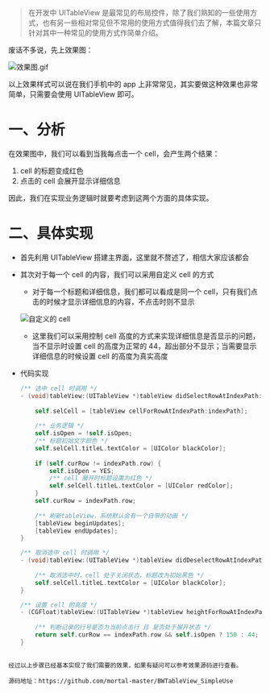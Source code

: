 > 在开发中 UITableView  是最常见的布局控件，除了我们熟知的一些使用方式，也有另一些相对常见但不常用的使用方式值得我们去了解，本篇文章只针对其中一种常见的使用方式作简单介绍。

废话不多说，先上效果图：

![效果图.gif](http://upload-images.jianshu.io/upload_images/2997426-f7ef2d4ff53cb739.gif?imageMogr2/auto-orient/strip)

以上效果样式可以说在我们手机中的 app 上非常常见，其实要做这种效果也非常简单，只需要会使用 UITableView 即可。

# 一、分析

在效果图中，我们可以看到当我每点击一个 cell，会产生两个结果：

1. cell 的标题变成红色
2. 点击的 cell 会展开显示详细信息

因此，我们在实现业务逻辑时就要考虑到这两个方面的具体实现。

# 二、具体实现

- 首先利用 UITableView 搭建主界面，这里就不赘述了，相信大家应该都会

- 其次对于每一个 cell 的内容，我们可以采用自定义 cell 的方式

  -  对于每一个标题和详细信息，我们都可以看成是同一个 cell，只有我们点击的时候才显示详细信息的内容，不点击时则不显示

  ![自定义的 cell](http://upload-images.jianshu.io/upload_images/2997426-054a323864b38c9b.png?imageMogr2/auto-orient/strip%7CimageView2/2/w/1240)

  - 这里我们可以采用控制 cell 高度的方式来实现详细信息是否显示的问题，当不显示时设置 cell 的高度为正常的 44，超出部分不显示；当需要显示详细信息的时候设置 cell 的高度为真实高度

- 代码实现

  ```objective-c
  /** 选中 cell 时调用 */
  - (void)tableView:(UITableView *)tableView didSelectRowAtIndexPath:(NSIndexPath *)indexPath {
      
      self.selCell = [tableView cellForRowAtIndexPath:indexPath];
      
      /** 业务逻辑 */
      self.isOpen = !self.isOpen;
      /** 标题初始文字颜色 */
      self.selCell.titleL.textColor = [UIColor blackColor];
      
      if (self.curRow != indexPath.row) {
          self.isOpen = YES;
          /** cell 展开时标题设置为红色 */
          self.selCell.titleL.textColor = [UIColor redColor];
      }
      self.curRow = indexPath.row;
      
      /** 刷新tableView，系统默认会有一个自带的动画 */
      [tableView beginUpdates];
      [tableView endUpdates];
  }

  /** 取消选中 cell 时调用 */
  - (void)tableView:(UITableView *)tableView didDeselectRowAtIndexPath:(NSIndexPath *)indexPath {
      
      /** 取消选中时，cell 处于关闭状态，标题改为初始黑色 */
      self.selCell.titleL.textColor = [UIColor blackColor];
  }

  /** 设置 cell 的高度 */
  - (CGFloat)tableView:(UITableView *)tableView heightForRowAtIndexPath:(NSIndexPath *)indexPath {
      
      /** 判断记录的行号是否为当前点击行 且 是否处于展开状态 */
      return self.curRow == indexPath.row && self.isOpen ? 150 : 44;
  }
```

经过以上步骤已经基本实现了我们需要的效果，如果有疑问可以参考效果源码进行查看。

源码地址：https://github.com/mortal-master/BWTableView_SimpleUse
